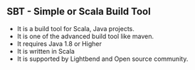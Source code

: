 ## SBT - Simple or Scala Build Tool

* It is a build tool for Scala, Java projects.
* It is one of the advanced build tool like maven.
* It requires Java 1.8 or Higher
* It is written in Scala
* It is supported by Lightbend and Open source community.
